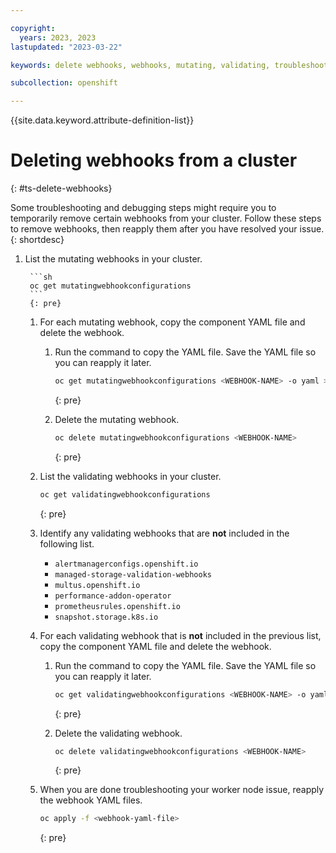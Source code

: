 ```yaml
---

copyright:
  years: 2023, 2023
lastupdated: "2023-03-22"

keywords: delete webhooks, webhooks, mutating, validating, troubleshooting webhooks

subcollection: openshift

---
```


{{site.data.keyword.attribute-definition-list}}




# Deleting webhooks from a cluster
{: #ts-delete-webhooks}

Some troubleshooting and debugging steps might require you to temporarily remove certain webhooks from your cluster. Follow these steps to remove webhooks, then reapply them after you have resolved your issue.
{: shortdesc}


1. List the mutating webhooks in your cluster.

        ```sh
        oc get mutatingwebhookconfigurations
        ```
        {: pre}

    1. For each mutating webhook, copy the component YAML file and delete the webhook.
        1. Run the command to copy the YAML file. Save the YAML file so you can reapply it later.

            ```sh
            oc get mutatingwebhookconfigurations <WEBHOOK-NAME> -o yaml > <WEBHOOK-NAME>.yml
            ```
            {: pre}

        1. Delete the mutating webhook. 

            ```sh
            oc delete mutatingwebhookconfigurations <WEBHOOK-NAME>
            ```
            {: pre}

    1. List the validating webhooks in your cluster.

        ```sh
        oc get validatingwebhookconfigurations
        ```
        {: pre}

    1. Identify any validating webhooks that are **not** included in the following list.
        - `alertmanagerconfigs.openshift.io`
        - `managed-storage-validation-webhooks`
        - `multus.openshift.io` 
        - `performance-addon-operator`
        - `prometheusrules.openshift.io`
        - `snapshot.storage.k8s.io`
    1. For each validating webhook that is **not** included in the previous list, copy the component YAML file and delete the webhook.
        1. Run the command to copy the YAML file. Save the YAML file so you can reapply it later.

            ```sh
            oc get validatingwebhookconfigurations <WEBHOOK-NAME> -o yaml > <WEBHOOK-NAME>.yml
            ```
            {: pre}

        1. Delete the validating webhook. 

            ```sh
            oc delete validatingwebhookconfigurations <WEBHOOK-NAME>
            ```
            {: pre}

    1. When you are done troubleshooting your worker node issue, reapply the webhook YAML files.

        ```sh
        oc apply -f <webhook-yaml-file>
        ```
        {: pre}

   
        